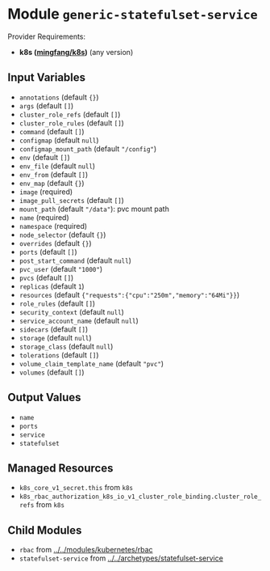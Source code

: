 
# Module `generic-statefulset-service`

Provider Requirements:
* **k8s ([mingfang/k8s](https://registry.terraform.io/providers/mingfang/k8s/latest))** (any version)

## Input Variables
* `annotations` (default `{}`)
* `args` (default `[]`)
* `cluster_role_refs` (default `[]`)
* `cluster_role_rules` (default `[]`)
* `command` (default `[]`)
* `configmap` (default `null`)
* `configmap_mount_path` (default `"/config"`)
* `env` (default `[]`)
* `env_file` (default `null`)
* `env_from` (default `[]`)
* `env_map` (default `{}`)
* `image` (required)
* `image_pull_secrets` (default `[]`)
* `mount_path` (default `"/data"`): pvc mount path
* `name` (required)
* `namespace` (required)
* `node_selector` (default `{}`)
* `overrides` (default `{}`)
* `ports` (default `[]`)
* `post_start_command` (default `null`)
* `pvc_user` (default `"1000"`)
* `pvcs` (default `[]`)
* `replicas` (default `1`)
* `resources` (default `{"requests":{"cpu":"250m","memory":"64Mi"}}`)
* `role_rules` (default `[]`)
* `security_context` (default `null`)
* `service_account_name` (default `null`)
* `sidecars` (default `[]`)
* `storage` (default `null`)
* `storage_class` (default `null`)
* `tolerations` (default `[]`)
* `volume_claim_template_name` (default `"pvc"`)
* `volumes` (default `[]`)

## Output Values
* `name`
* `ports`
* `service`
* `statefulset`

## Managed Resources
* `k8s_core_v1_secret.this` from `k8s`
* `k8s_rbac_authorization_k8s_io_v1_cluster_role_binding.cluster_role_refs` from `k8s`

## Child Modules
* `rbac` from [../../modules/kubernetes/rbac](../../modules/kubernetes/rbac)
* `statefulset-service` from [../../archetypes/statefulset-service](../../archetypes/statefulset-service)

